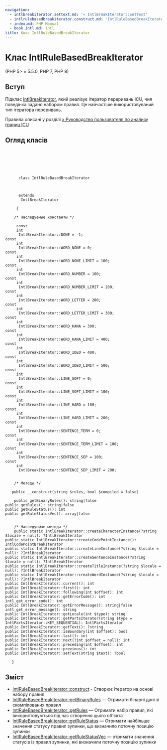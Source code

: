 ```yaml
---
navigation:
  - intlbreakiterator.settext.md: '« IntlBreakIterator::setText'
  - intlrulebasedbreakiterator.construct.md: 'IntlRuleBasedBreakIterator::construct »'
  - index.md: PHP Manual
  - book.intl.md: intl
title: Клас IntlRuleBasedBreakIterator
---
```

# Клас IntlRuleBasedBreakIterator

(PHP 5> = 5.5.0, PHP 7, PHP 8)

## Вступ

Підклас [IntlBreakIterator](class.intlbreakiterator.md), який реалізує ітератор переривань ICU, чия поведінка задано набором правил. Це найчастіше використовуваний тип ітератора переривань.

Правила описані у розділі [» Руководство пользователя по анализу границ ICU](http://userguide.icu-project.org/boundaryanalysis#TOC-RBBI-Rules)

## Огляд класів

```classsynopsis

     
    

    
     
      class IntlRuleBasedBreakIterator
     

     
      extends
       IntlBreakIterator
     
     {

    /* Наследуемые константы */
    
     const
     int
      IntlBreakIterator::DONE = -1;
const
     int
      IntlBreakIterator::WORD_NONE = 0;
const
     int
      IntlBreakIterator::WORD_NONE_LIMIT = 100;
const
     int
      IntlBreakIterator::WORD_NUMBER = 100;
const
     int
      IntlBreakIterator::WORD_NUMBER_LIMIT = 200;
const
     int
      IntlBreakIterator::WORD_LETTER = 200;
const
     int
      IntlBreakIterator::WORD_LETTER_LIMIT = 300;
const
     int
      IntlBreakIterator::WORD_KANA = 300;
const
     int
      IntlBreakIterator::WORD_KANA_LIMIT = 400;
const
     int
      IntlBreakIterator::WORD_IDEO = 400;
const
     int
      IntlBreakIterator::WORD_IDEO_LIMIT = 500;
const
     int
      IntlBreakIterator::LINE_SOFT = 0;
const
     int
      IntlBreakIterator::LINE_SOFT_LIMIT = 100;
const
     int
      IntlBreakIterator::LINE_HARD = 100;
const
     int
      IntlBreakIterator::LINE_HARD_LIMIT = 200;
const
     int
      IntlBreakIterator::SENTENCE_TERM = 0;
const
     int
      IntlBreakIterator::SENTENCE_TERM_LIMIT = 100;
const
     int
      IntlBreakIterator::SENTENCE_SEP = 100;
const
     int
      IntlBreakIterator::SENTENCE_SEP_LIMIT = 200;


    /* Методы */
    
   public __construct(string $rules, bool $compiled = false)

    public getBinaryRules(): string|false
public getRules(): string|false
public getRuleStatus(): int
public getRuleStatusVec(): array|false


    /* Наследуемые методы */
    public static IntlBreakIterator::createCharacterInstance(?string $locale = null): ?IntlBreakIterator
public static IntlBreakIterator::createCodePointInstance(): IntlCodePointBreakIterator
public static IntlBreakIterator::createLineInstance(?string $locale = null): ?IntlBreakIterator
public static IntlBreakIterator::createSentenceInstance(?string $locale = null): ?IntlBreakIterator
public static IntlBreakIterator::createTitleInstance(?string $locale = null): ?IntlBreakIterator
public static IntlBreakIterator::createWordInstance(?string $locale = null): ?IntlBreakIterator
public IntlBreakIterator::current(): int
public IntlBreakIterator::first(): int
public IntlBreakIterator::following(int $offset): int
public IntlBreakIterator::getErrorCode(): int
intl_get_error_code(): int
public IntlBreakIterator::getErrorMessage(): string|false
intl_get_error_message(): string
public IntlBreakIterator::getLocale(int $type): string
public IntlBreakIterator::getPartsIterator(string $type = IntlPartsIterator::KEY_SEQUENTIAL): IntlPartsIterator
public IntlBreakIterator::getText(): ?string
public IntlBreakIterator::isBoundary(int $offset): bool
public IntlBreakIterator::last(): int
public IntlBreakIterator::next(?int $offset = null): int
public IntlBreakIterator::preceding(int $offset): int
public IntlBreakIterator::previous(): int
public IntlBreakIterator::setText(string $text): ?bool

   }
```

## Зміст

-   [IntlRuleBasedBreakIterator::construct](intlrulebasedbreakiterator.construct.md) - Створює ітератор на основі набору правил
-   [IntlRuleBasedBreakIterator::getBinaryRules](intlrulebasedbreakiterator.getbinaryrules.md) — Отримати бінарні дані зі скомпілованих правил
-   [IntlRuleBasedBreakIterator::getRules](intlrulebasedbreakiterator.getrules.md) — Отримати набір правил, які використовуються під час створення цього об'єкта
-   [IntlRuleBasedBreakIterator::getRuleStatus](intlrulebasedbreakiterator.getrulestatus.md) — Отримати найбільше значення статусу правил зупинки, що визначило поточну позицію зупинки
-   [IntlRuleBasedBreakIterator::getRuleStatusVec](intlrulebasedbreakiterator.getrulestatusvec.md) — отримати значення статусів із правил зупинки, які визначили поточну позицію зупинки
